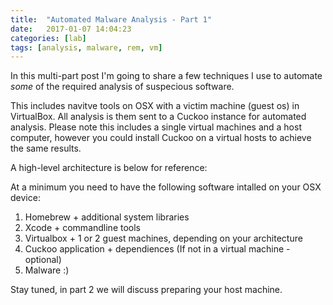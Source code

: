 ```yaml
---
title:  "Automated Malware Analysis - Part 1"
date:   2017-01-07 14:04:23
categories: [lab]
tags: [analysis, malware, rem, vm]
---
```

In this multi-part post I'm going to share a few techniques I use to automate <i>some</i> of the required analysis of suspecious software.  

This includes navitve tools on OSX with a victim machine (guest os) in VirtualBox.  All analysis is them sent to a Cuckoo
instance for automated analysis.  Please note this includes a single virtual machines and a host computer, however you could
install Cuckoo on a virtual hosts to achieve the same results.

A high-level architecture is below for reference:

<insert architecture>

At a minimum you need to have the following software intalled on your OSX device:

1.  Homebrew + additional system libraries
2.  Xcode + commandline tools
3.  Virtualbox + 1 or 2 guest machines, depending on your architecture
4.  Cuckoo application + dependiences (If not in a virtual machine - optional)
5.  Malware :)

Stay tuned, in part 2 we will discuss preparing your host machine. 
